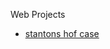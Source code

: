 Web Projects

<ul>
    <li><a href="stantons_hof_case/index.html" target="_blank">stantons hof case</a></li>

</ul>